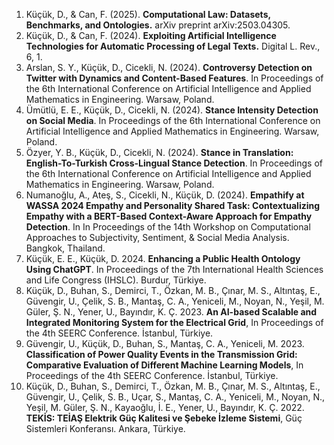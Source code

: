 <div dir="ltr">
<ol>
<li>Küçük, D., & Can, F. (2025). <b>Computational Law: Datasets, Benchmarks, and Ontologies.</b> arXiv preprint arXiv:2503.04305.</li>
<li>Küçük, D., & Can, F. (2024). <b>Exploiting Artificial Intelligence Technologies for Automatic Processing of Legal Texts.</b> Digital L. Rev., 6, 1.</li>
<li>Arslan, S. Y., Küçük, D., Cicekli, N. (2024). <b>Controversy Detection on Twitter with Dynamics and Content-Based Features</b>. In Proceedings of the 6th International Conference on Artificial Intelligence and Applied Mathematics in Engineering. Warsaw, Poland.</li>
<li>Ümütlü, E. E., Küçük, D., Cicekli, N. (2024). <b>Stance Intensity Detection on Social Media</b>. In Proceedings of the 6th International Conference on Artificial Intelligence and Applied Mathematics in Engineering. Warsaw, Poland.</li>
<li>Özyer, Y. B., Küçük, D., Cicekli, N. (2024). <b>Stance in Translation: English-To-Turkish Cross-Lingual Stance Detection</b>. In Proceedings of the 6th International Conference on Artificial Intelligence and Applied Mathematics in Engineering. Warsaw, Poland.</li>
<li>Numanoğlu, A., Ateş, S., Cicekli, N., Küçük, D. (2024). <b>Empathify at WASSA 2024 Empathy and Personality Shared Task: Contextualizing Empathy with a BERT-Based Context-Aware Approach for Empathy Detection</b>. In In Proceedings of the 14th Workshop on Computational Approaches to Subjectivity, Sentiment, & Social Media Analysis. Bangkok, Thailand.</li>
<li>Küçük, E. E., Küçük, D. 2024. <b>Enhancing a Public Health Ontology Using ChatGPT</b>. In Proceedings of the 7th International Health Sciences and Life Congress (IHSLC). Burdur, Türkiye.</li>
<li>Küçük, D., Buhan, S., Demirci, T., Özkan, M. B., Çınar, M. S., Altıntaş, E., Güvengir, U., Çelik, S. B., Mantaş, C. A., Yeniceli, M., Noyan, N., Yeşil, M. Güler, Ş. N., Yener, U., Bayındır, K. Ç. 2023. <b>An AI-based Scalable and Integrated Monitoring System for the Electrical Grid</b>, In Proceedings of the 4th SEERC Conference. İstanbul, Türkiye.</li>
<li>Güvengir, U., Küçük, D., Buhan, S., Mantaş, C. A., Yeniceli, M. 2023. <b>Classification of Power Quality Events in the Transmission Grid: Comparative Evaluation of Different Machine Learning Models</b>, In Proceedings of the 4th SEERC Conference. İstanbul, Türkiye.</li>
<li>Küçük, D., Buhan, S., Demirci, T., Özkan, M. B., Çınar, M. S., Altıntaş, E., Güvengir, U., Çelik, S. B., Uçar, S., Mantaş, C. A., Yeniceli, M., Noyan, N., Yeşil, M. Güler, Ş. N., Kayaoğlu, İ. E., Yener, U., Bayındır, K. Ç. 2022. <b>TEKİS: TEİAŞ Elektrik Güç Kalitesi ve Şebeke İzleme Sistemi</b>, Güç Sistemleri Konferansı. Ankara, Türkiye.</li>
</ol>
</div>
